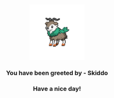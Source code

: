 <p align="center">
            <img src="https://raw.githubusercontent.com/PokeAPI/sprites/master/sprites/pokemon/672.png" width="150" height="150">
          </p>
          <h3 align="center">You have been greeted by - <b>Skiddo</b></h3>
          <h3 align="center">Have a nice day!</h3>
        